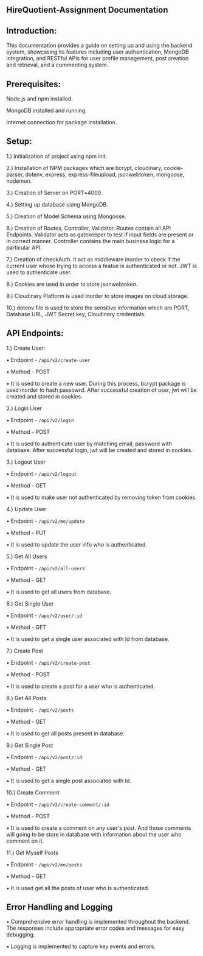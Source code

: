 ## HireQuotient-Assignment Documentation ##

## Introduction:
This documentation provides a guide on setting up and using the backend system,
showcasing its features including user authentication, MongoDB integration, and 
RESTful APIs for user profile management, post creation and retrieval, and a 
commenting system.


## Prerequisites:
Node.js and npm installed.

MongoDB installed and running.

Internet connection for package installation.


## Setup:
1.) Initialization of project using npm init.

2.) Installation of NPM packages which are bcrypt, cloudinary, cookie-parser, dotenv, express, 
express-fileupload, jsonwebtoken, mongoose, nodemon.

3.) Creation of Server on PORT=4000.

4.) Setting up database using MongoDB.

5.) Creation of Model Schema using Mongoose. 

6.) Creation of Routes, Controller, Validator. Routes contain all API Endpoints. Validator acts as gatekeeper 
to test if input fields are present or in correct manner. Controller contains the main business logic for a 
particular API.

7.) Creation of checkAuth. It act as middleware inorder to check if the current user whose trying to access 
a featue is authenticated or not. JWT is used to authenticate user.

8.) Cookies are used in order to store jsonwebtoken.

9.) Cloudinary Platform is used inorder to store images on cloud storage.

10.) dotenv file is used to store the sensitive information which are PORT, Database URL, JWT Secret key,
Cloudinary credentials.


## API Endpoints:

1.) Create User:

• Endpoint - `/api/v2/create-user`

• Method - POST

• It is used to create a new user. During this process, bcrypt package is used inorder to hash passowrd.
After successful creation of user, jwt will be created and stored in cookies.


2.) Login User

• Endpoint - `/api/v2/login`

• Method - POST

• It is used to authenticate user by matching email, password with database. After successful login, jwt will 
be created and stored in cookies.


3.) Logout User

• Endpoint - `/api/v2/logout`

• Method - GET

• It is used to make user not authenticated by removing token from cookies.


4.) Update User

• Endpoint - `/api/v2/me/update`

• Method - PUT

• It is used to update the user info who is authenticated.


5.) Get All Users

• Endpoint - `/api/v2/all-users`

• Method - GET

• It is used to get all users from database.


6.) Get Single User

• Endpoint - `/api/v2/user/:id`

• Method - GET

• It is used to get a single user associated with Id from database.


7.) Create Post

• Endpoint - `/api/v2/create-post`

• Method - POST

• It is used to create a post for a user who is authenticated.


8.) Get All Posts

• Endpoint - `/api/v2/posts`

• Method - GET

• It is used to get all posts present in database.


9.) Get Single Post

• Endpoint - `/api/v2/post/:id`

• Method - GET

• It is used to get a single post associated with Id.


10.) Create Comment

• Endpoint - `/api/v2/create-comment/:id`

• Method - POST

• It is used to create a comment on any user's post. And those comments will going to be store in database with 
information about the user who comment on it.


11.) Get Myself Posts

• Endpoint - `/api/v2/me/posts`

• Method - GET

• It is used get all the posts of user who is authenticated.


## Error Handling and Logging
• Comprehensive error handling is implemented throughout the backend. The responses include appropriate error codes
and messages for easy debugging.

• Logging is implemented to capture key events and errors.
